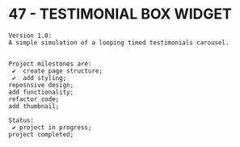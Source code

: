 # 47 - TESTIMONIAL BOX WIDGET

    Version 1.0:
    A simple simulation of a looping timed testimonials carousel.


    Project milestones are:
     ✔  create page structure;
     ✔  add styling;
    reposnsive design;
    add functionality;
    refactor code;
    add thumbnail;

    Status:
     ✔ project in progress;
    project completed;
